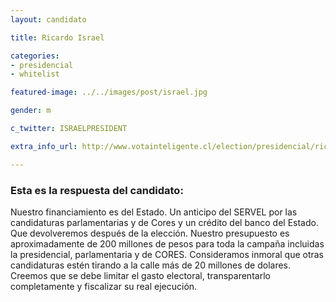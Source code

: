 ```yaml
---
layout: candidato

title: Ricardo Israel

categories: 
- presidencial
- whitelist

featured-image: ../../images/post/israel.jpg

gender: m

c_twitter: ISRAELPRESIDENT

extra_info_url: http://www.votainteligente.cl/election/presidencial/ricardo-israel

---
```



<h3>Esta es la respuesta del candidato:</h3>


Nuestro financiamiento es del Estado. Un anticipo del SERVEL por las candidaturas parlamentarias y de Cores y un crédito del banco del Estado. Que devolveremos después de la elección. Nuestro presupuesto es aproximadamente de 200 millones de pesos para toda la campaña incluidas la presidencial, parlamentaria y de CORES. Consideramos inmoral que otras candidaturas estén tirando a la calle más de 20 millones de dolares. Creemos que se debe limitar el gasto electoral, transparentarlo completamente y fiscalizar su real ejecución.
